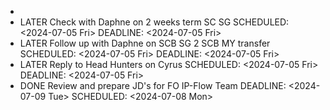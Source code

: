 -
- LATER Check with Daphne on 2 weeks term SC SG
  SCHEDULED: <2024-07-05 Fri>
  DEADLINE: <2024-07-05 Fri>
- LATER Follow up with Daphne on SCB SG 2 SCB MY transfer
  SCHEDULED: <2024-07-05 Fri>
  DEADLINE: <2024-07-05 Fri>
- LATER Reply to Head Hunters on Cyrus
  SCHEDULED: <2024-07-05 Fri>
  DEADLINE: <2024-07-05 Fri>
- DONE Review and prepare JD's for FO IP-Flow Team
  DEADLINE: <2024-07-09 Tue>
  SCHEDULED: <2024-07-08 Mon>